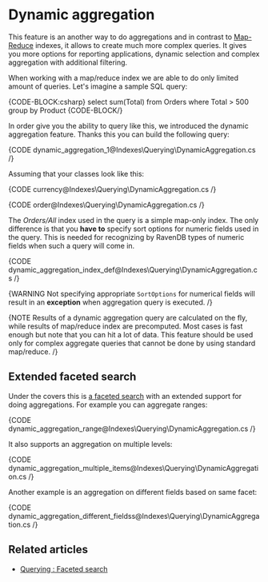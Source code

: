 ﻿# Dynamic aggregation

This feature is an another way to do aggregations and in contrast to [Map-Reduce](../../indexes/map-reduce-indexes) indexes, it allows to create much more complex queries. It gives you more options for reporting applications, dynamic selection and complex aggregation with additional filtering. 

When working with a map/reduce index we are able to do only limited amount of queries. Let's imagine a sample SQL query:

{CODE-BLOCK:csharp}
select sum(Total) from Orders where Total > 500 group by Product
{CODE-BLOCK/}

In order give you the ability to query like this, we introduced the dynamic aggregation feature. Thanks this you can build the following query:

{CODE dynamic_aggregation_1@Indexes\Querying\DynamicAggregation.cs /}

Assuming that your classes look like this:

{CODE currency@Indexes\Querying\DynamicAggregation.cs /}

{CODE order@Indexes\Querying\DynamicAggregation.cs /}

The _Orders/All_ index used in the query is a simple map-only index. The only difference is that you **have to** specify sort options for numeric fields used in the query. This is needed for recognizing by RavenDB types of numeric fields when such a query will come in.

{CODE dynamic_aggregation_index_def@Indexes\Querying\DynamicAggregation.cs /}

{WARNING Not specifying appropriate `SortOptions` for numerical fields will result in an **exception** when aggregation query is executed. /}

{NOTE Results of a dynamic aggregation query are calculated on the fly, while results of map/reduce index are precomputed. Most cases is fast enough but note that you can hit a lot of data. This feature should be used only for complex aggregate queries that cannot be done by using standard map/reduce. /}

## Extended faceted search

Under the covers this is [a faceted search](../../indexes/querying/faceted-search) with an extended support for doing aggregations. For example you can aggregate ranges:

{CODE dynamic_aggregation_range@Indexes\Querying\DynamicAggregation.cs /}

It also supports an aggregation on multiple levels:

{CODE dynamic_aggregation_multiple_items@Indexes\Querying\DynamicAggregation.cs /}

Another example is an aggregation on different fields based on same facet:

{CODE dynamic_aggregation_different_fieldss@Indexes\Querying\DynamicAggregation.cs /}

## Related articles

- [Querying : Faceted search](../../indexes/querying/faceted-search)